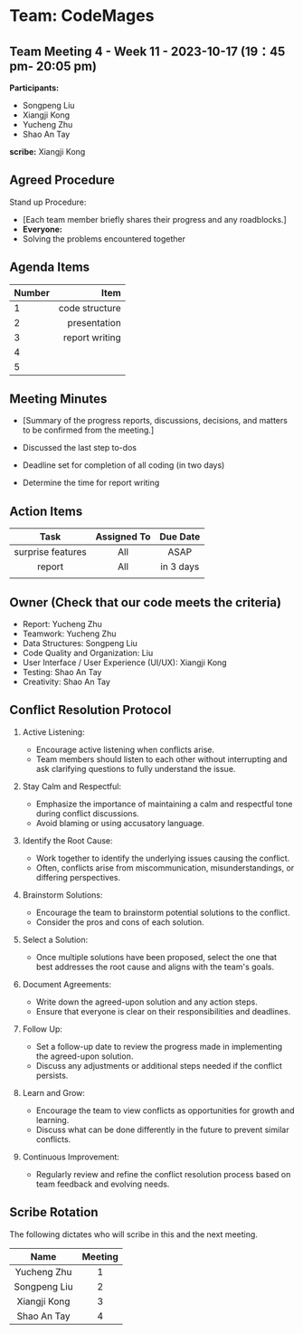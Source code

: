 # Team: CodeMages


## Team Meeting 4 - Week 11 - 2023-10-17  (19：45 pm- 20:05 pm)
**Participants:**
- Songpeng Liu
- Xiangji Kong
- Yucheng Zhu
- Shao An Tay

**scribe:** Xiangji Kong

## Agreed Procedure
Stand up Procedure: 
- [Each team member briefly shares their progress and any roadblocks.]
- **Everyone:**
- Solving the problems encountered together


## Agenda Items
| Number |           Item |
|:-------|---------------:|
| 1      | code structure |
| 2      |   presentation |
| 3      | report writing |
| 4      |                |
| 5      |                |


## Meeting Minutes
- [Summary of the progress reports, discussions, decisions, and matters to be confirmed from the meeting.]

- Discussed the last step to-dos
- Deadline set for completion of all coding (in two days)
- Determine the time for report writing


## Action Items
|       Task        | Assigned To | Due Date  |
|:-----------------:|:-----------:|:---------:|
| surprise features |     All     |   ASAP    |
|      report       |     All     | in 3 days |
|                   |             |           |


## Owner (Check that our code meets the criteria)
- Report: Yucheng Zhu
- Teamwork: Yucheng Zhu
- Data Structures: Songpeng Liu
- Code Quality and Organization: Liu
- User Interface / User Experience (UI/UX): Xiangji Kong
- Testing: Shao An Tay
- Creativity: Shao An Tay


## Conflict Resolution Protocol
1. Active Listening:
   - Encourage active listening when conflicts arise.
   - Team members should listen to each other without interrupting and ask clarifying questions to fully understand the issue.

2. Stay Calm and Respectful:
   - Emphasize the importance of maintaining a calm and respectful tone during conflict discussions.
   - Avoid blaming or using accusatory language.

3. Identify the Root Cause:
   - Work together to identify the underlying issues causing the conflict.
   - Often, conflicts arise from miscommunication, misunderstandings, or differing perspectives.

4. Brainstorm Solutions:
   - Encourage the team to brainstorm potential solutions to the conflict.
   - Consider the pros and cons of each solution.

5. Select a Solution:
   - Once multiple solutions have been proposed, select the one that best addresses the root cause and aligns with the team's goals.

6. Document Agreements:
   - Write down the agreed-upon solution and any action steps.
   - Ensure that everyone is clear on their responsibilities and deadlines.

7. Follow Up:
   - Set a follow-up date to review the progress made in implementing the agreed-upon solution.
   - Discuss any adjustments or additional steps needed if the conflict persists.

8. Learn and Grow:
   - Encourage the team to view conflicts as opportunities for growth and learning.
   - Discuss what can be done differently in the future to prevent similar conflicts.

9. Continuous Improvement:
   - Regularly review and refine the conflict resolution process based on team feedback and evolving needs.


## Scribe Rotation
The following dictates who will scribe in this and the next meeting.

|        Name         | Meeting |
|:-------------------:|:-------:|
|     Yucheng Zhu     |    1    |
|    Songpeng Liu     |    2    |
|    Xiangji Kong     |    3    |
|     Shao An Tay     |    4    |
